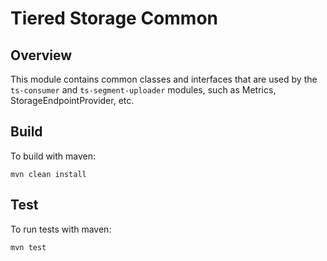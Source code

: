 # Tiered Storage Common

## Overview
This module contains common classes and interfaces that are used by the `ts-consumer` and `ts-segment-uploader` modules,
such as Metrics, StorageEndpointProvider, etc.

## Build
To build with maven:
```
mvn clean install
```

## Test
To run tests with maven:
```
mvn test
```